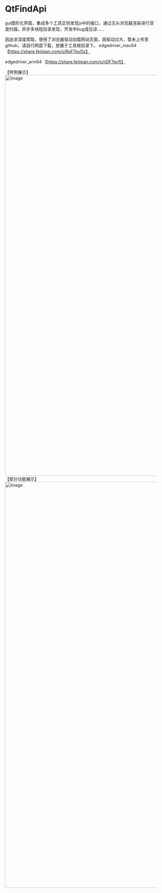 # QtFindApi
gui图形化界面，集成多个工具正则发现js中的接口，通过无头浏览器渲染进行深度扫描，异步多线程目录发现，开发中bug请见谅……

因追求深度爬取，使用了浏览器驱动加载网站页面，因驱动过大，暂未上传至github，请自行网盘下载，放置于工具根目录下。
edgedriver_mac64
【https://share.feijipan.com/s/RpF7pvDz】

edgedriver_arm64
【https://share.feijipan.com/s/nDF7pcfj】




【样例展示】
<img width="1323" alt="image" src="https://github.com/user-attachments/assets/9edeec01-8d30-46f6-8c64-194aa5fdbb03" />
【部分功能展示】
<img width="1340" alt="image" src="https://github.com/user-attachments/assets/8248140c-8e0e-4fb5-8ef4-c3111b859520" />
